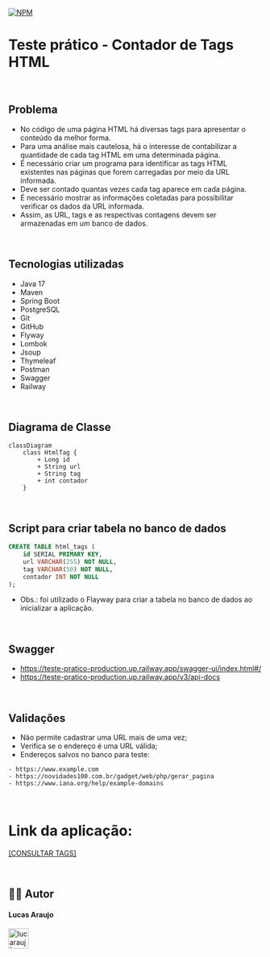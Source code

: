 [![NPM](https://img.shields.io/npm/l/react)](https://github.com/lucarauj/Teste-pratico/blob/main/LICENSE)

# Teste prático - Contador de Tags HTML

<br>

## Problema

- No código de uma página HTML há diversas tags para apresentar o conteúdo da melhor forma. 
- Para uma análise mais cautelosa, há o interesse de contabilizar a quantidade de cada tag HTML em uma determinada página.
- É necessário criar um programa para identificar as tags HTML existentes nas páginas que forem carregadas por meio da URL informada. 
- Deve ser contado quantas vezes cada tag aparece em cada página.
- É necessário mostrar as informações coletadas para possibilitar verificar os dados da URL informada. 
- Assim, as URL, tags e as respectivas contagens devem ser armazenadas em um banco de dados.

<br>

## Tecnologias utilizadas

- Java 17
- Maven
- Spring Boot
- PostgreSQL
- Git
- GitHub
- Flyway
- Lombok
- Jsoup
- Thymeleaf
- Postman
- Swagger
- Railway

<br>

## Diagrama de Classe

```mermaid
classDiagram
    class HtmlTag {
        + Long id
        + String url
        + String tag
        + int contador
    }
```

<br>

## Script para criar tabela no banco de dados

```sql
CREATE TABLE html_tags (
    id SERIAL PRIMARY KEY,
    url VARCHAR(255) NOT NULL,
    tag VARCHAR(50) NOT NULL,
    contador INT NOT NULL
);
```

- Obs.: foi utilizado o Flayway para criar a tabela no banco de dados ao inicializar a aplicação.

<br>

## Swagger

- https://teste-pratico-production.up.railway.app/swagger-ui/index.html#/
- https://teste-pratico-production.up.railway.app/v3/api-docs

<br>

## Validações

- Não permite cadastrar uma URL mais de uma vez;
- Verifica se o endereço é uma URL válida;
- Endereços salvos no banco para teste:

```
- https://www.example.com
- https://novidades100.com.br/gadget/web/php/gerar_pagina
- https://www.iana.org/help/example-domains
```

<br>

# Link da aplicação:

[[CONSULTAR TAGS]](https://teste-pratico-production.up.railway.app/html-tag/formulario)

<br>


## 👨‍🎓 Autor

#### Lucas Araujo

<a href="https://www.linkedin.com/in/lucarauj"><img alt="lucarauj | LinkdeIN" width="40px" src="https://user-images.githubusercontent.com/43545812/144035037-0f415fc7-9f96-4517-a370-ccc6e78a714b.png" /></a>

